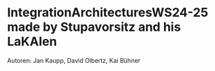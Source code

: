 # IntegrationArchitecturesWS24-25 made by Stupavorsitz and his LaKAIen
Autoren: Jan Kaupp, David Olbertz, Kai Bühner
